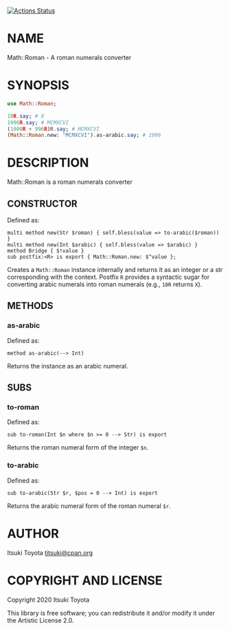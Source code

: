 [![Actions Status](https://github.com/titsuki/raku-Math-Roman/workflows/test/badge.svg)](https://github.com/titsuki/raku-Math-Roman/actions)

NAME
====

Math::Roman - A roman numerals converter

SYNOPSIS
========

```raku
use Math::Roman;

10R.say; # X
1996R.say; # MCMXCVI
(1000R + 996R)R.say; # MCMXCVI
(Math::Roman.new: "MCMXCVI").as-arabic.say; # 1996
```

DESCRIPTION
===========

Math::Roman is a roman numerals converter

CONSTRUCTOR
-----------

Defined as:

    multi method new(Str $roman) { self.bless(value => to-arabic($roman)) }
    multi method new(Int $arabic) { self.bless(value => $arabic) }
    method Bridge { $!value }
    sub postfix:<R> is export { Math::Roman.new: $^value };

Creates a `Math::Roman` instance internally and returns it as an integer or a str corresponding with the context. Postfix `R` provides a syntactic sugar for converting arabic numerals into roman numerals (e.g., `10R` returns `X`).

METHODS
-------

### as-arabic

Defined as:

    method as-arabic(--> Int)

Returns the instance as an arabic numeral.

SUBS
----

### to-roman

Defined as:

    sub to-roman(Int $n where $n >= 0 --> Str) is export

Returns the roman numeral form of the integer `$n`.

### to-arabic

Defined as:

    sub to-arabic(Str $r, $pos = 0 --> Int) is export

Returns the arabic numeral form of the roman numeral `$r`.

AUTHOR
======

Itsuki Toyota <titsuki@cpan.org>

COPYRIGHT AND LICENSE
=====================

Copyright 2020 Itsuki Toyota

This library is free software; you can redistribute it and/or modify it under the Artistic License 2.0.

